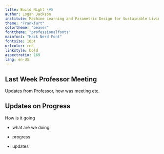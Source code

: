 ```yaml
---
title: Build Night \#5
author: Logan Jackson
institute: Machine Learning and Parametric Design for Sustainable Living
theme: "Frankfurt"
colortheme: "beaver"
fonttheme: "professionalfonts"
mainfont: "Hack Nerd Font"
fontsize: 10pt
urlcolor: red
linkstyle: bold
aspectratio: 169
lang: en-US
---
```


## Last Week Professor Meeting
Updates from Professor, how was meeting etc.

## Updates on Progress
How is it going

* what are we doing

* progress

* updates

